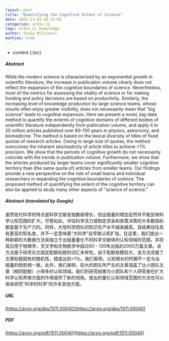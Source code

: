 ```yaml
---
layout: post
title: "Quantifying the Cognitive Extent of Science"
date: 2015-11-03 16:15:01
categories: arXiv_CL
tags: arXiv_CL Knowledge
author: Staša Milojević
mathjax: true
---
```


* content
{:toc}

##### Abstract
While the modern science is characterized by an exponential growth in scientific literature, the increase in publication volume clearly does not reflect the expansion of the cognitive boundaries of science. Nevertheless, most of the metrics for assessing the vitality of science or for making funding and policy decisions are based on productivity. Similarly, the increasing level of knowledge production by large science teams, whose results often enjoy greater visibility, does not necessarily mean that "big science" leads to cognitive expansion. Here we present a novel, big-data method to quantify the extents of cognitive domains of different bodies of scientific literature independently from publication volume, and apply it to 20 million articles published over 60-130 years in physics, astronomy, and biomedicine. The method is based on the lexical diversity of titles of fixed quotas of research articles. Owing to large size of quotas, the method overcomes the inherent stochasticity of article titles to achieve <1% precision. We show that the periods of cognitive growth do not necessarily coincide with the trends in publication volume. Furthermore, we show that the articles produced by larger teams cover significantly smaller cognitive territory than (the same quota of) articles from smaller teams. Our findings provide a new perspective on the role of small teams and individual researchers in expanding the cognitive boundaries of science. The proposed method of quantifying the extent of the cognitive territory can also be applied to study many other aspects of "science of science."

##### Abstract (translated by Google)
虽然现代科学的特点是科学文献呈指数级增长，但出版量的增加显然并不能反映科学认知范围的扩大。尽管如此，评估科学活力或制定资金和政策决策的大多数指标都是基于生产力的。同样，大型科学团队的知识生产水平越来越高，其结果往往具有更高的知名度，并不一定意味着“大科学”会导致认知扩张。在这里，我们提出一种新颖的大数据方法来独立于出版量量化不同科学文献体的认知领域的范围，并将其应用于物理学，天文学和生物医学中超过60  -  130年出版的2000万篇文章。该方法基于研究论文固定配额标题的词汇多样性。由于配额规模较大，该方法克服了文章标题固有的随机性，精度达到<1％。我们表明，认知增长的时期不一定与出版量的趋势相一致。此外，我们表明，较大的团队所产生的文章涵盖了比小团队文章（相同配额）小得多的认知领域。我们的研究结果为小团队和个人研究者在扩大科学认知界限方面的作用提供了新的视角。提出的量化认知领域范围的方法也可以用来研究“科学的科学”的许多其他方面。

##### URL
[https://arxiv.org/abs/1511.00040](https://arxiv.org/abs/1511.00040)

##### PDF
[https://arxiv.org/pdf/1511.00040](https://arxiv.org/pdf/1511.00040)

